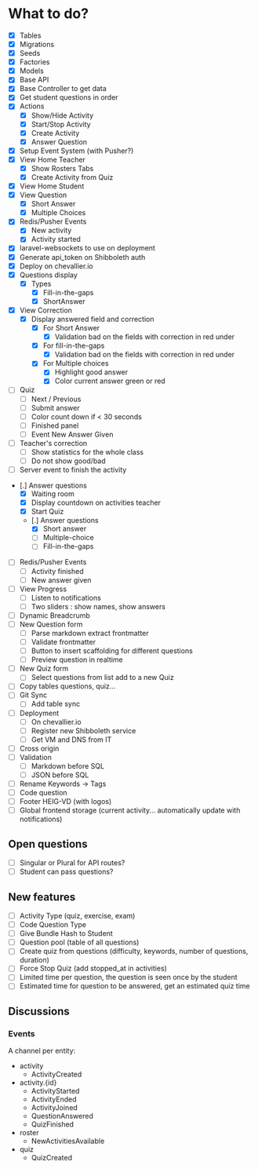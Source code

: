 # What to do?

- [x] Tables
- [x] Migrations
- [x] Seeds
- [x] Factories
- [x] Models
- [x] Base API
- [x] Base Controller to get data
- [x] Get student questions in order
- [x] Actions
  - [x] Show/Hide Activity
  - [x] Start/Stop Activity
  - [x] Create Activity
  - [x] Answer Question
- [x] Setup Event System (with Pusher?)
- [x] View Home Teacher
  - [x] Show Rosters Tabs
  - [x] Create Activity from Quiz
- [x] View Home Student
- [x] View Question
  - [x] Short Answer
  - [x] Multiple Choices
- [x] Redis/Pusher Events
  - [x] New activity  
  - [x] Activity started
- [x] laravel-websockets to use on deployment
- [x] Generate api_token on Shibboleth auth
- [x] Deploy on chevallier.io
- [x] Questions display
  - [x] Types
    - [x] Fill-in-the-gaps
    - [x] ShortAnswer
- [x] View Correction
  - [x] Display answered field and correction
    - [x] For Short Answer
      - [x] Validation bad on the fields with correction in red under
    - [x] For fill-in-the-gaps
      - [x] Validation bad on the fields with correction in red under
    - [x] For Multiple choices
      - [x] Highlight good answer
      - [x] Color current answer green or red
- [ ] Quiz
  - [ ] Next / Previous
  - [ ] Submit answer
  - [ ] Color count down if < 30 seconds
  - [ ] Finished panel
  - [ ] Event New Answer Given
- [ ] Teacher's correction
  - [ ] Show statistics for the whole class
  - [ ] Do not show good/bad
- [ ] Server event to finish the activity
- [.] Answer questions
  - [x] Waiting room
  - [x] Display countdown on activities teacher
  - [x] Start Quiz
  - [.] Answer questions
    - [x] Short answer
    - [ ] Multiple-choice
    - [ ] Fill-in-the-gaps
- [ ] Redis/Pusher Events
  - [ ] Activity finished
  - [ ] New answer given
- [ ] View Progress 
  - [ ] Listen to notifications
  - [ ] Two sliders : show names, show answers
- [ ] Dynamic Breadcrumb
- [ ] New Question form
  - [ ] Parse markdown extract frontmatter
  - [ ] Validate frontmatter
  - [ ] Button to insert scaffolding for different questions
  - [ ] Preview question in realtime
- [ ] New Quiz form
  - [ ] Select questions from list add to a new Quiz
- [ ] Copy tables questions, quiz... 
- [ ] Git Sync
  - [ ] Add table sync
- [ ] Deployment
  - [ ] On chevallier.io
  - [ ] Register new Shibboleth service
  - [ ] Get VM and DNS from IT
- [ ] Cross origin
- [ ] Validation 
  - [ ] Markdown before SQL
  - [ ] JSON before SQL
- [ ] Rename Keywords -> Tags
- [ ] Code question
- [ ] Footer HEIG-VD (with logos)
- [ ] Global frontend storage (current activity... automatically update with notifications)
## Open questions

- [ ] Singular or Plural for API routes?
- [ ] Student can pass questions?

## New features

- [ ] Activity Type (quiz, exercise, exam)
- [ ] Code Question Type
- [ ] Give Bundle Hash to Student
- [ ] Question pool (table of all questions)
- [ ] Create quiz from questions (difficulty, keywords, number of questions, duration)
- [ ] Force Stop Quiz (add stopped_at in activities)
- [ ] Limited time per question, the question is seen once by the student
- [ ] Estimated time for question to be answered, get an estimated quiz time

## Discussions

### Events

A channel per entity:

- activity
  - ActivityCreated
- activity.{id}
  - ActivityStarted
  - ActivityEnded
  - ActivityJoined
  - QuestionAnswered
  - QuizFinished
- roster
  - NewActivitiesAvailable
- quiz
  - QuizCreated
